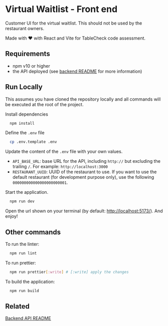 
# Virtual Waitlist - Front end

Customer UI for the virtual waitlist. This should not be used by the restaurant owners.

Made with ❤️ with React and Vite for TableCheck code assessment.


## Requirements

- npm v10 or higher
- the API deployed (see [backend README](../backend/README.md) for more information)

## Run Locally

This assumes you have cloned the repository locally and all commands will be executed at the root of the project.

Install dependencies

```bash
  npm install
```

Define the `.env` file

```bash
  cp .env.template .env
```

Update the content of the `.env` file with your own values.

- `API_BASE_URL`: base URL for the API, including `http://` but excluding the trailing `/`. For example: `http://localhost:3000`
- `RESTAURANT_UUID`: UUID of the restaurant to use. If you want to use the default restaurant (for development purpose only), use the following `000000000000000000000001`.

Start the application.

```bash
  npm run dev
```

Open the url shown on your terminal (by default: [http://localhost:5173/](http://localhost:5173/)). And enjoy!


## Other commands

To run the linter:

```bash
  npm run lint
```

To run prettier:

```bash
  npm run prettier[:write] # [:write] apply the changes
```

To build the application:

```bash
  npm run build
```


## Related

[Backend API README](../backend/readme.md)

